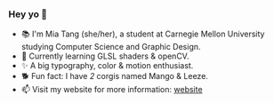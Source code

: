 ### Hey yo 👋

<!--
**miatang13/miatang13** is a ✨ _special_ ✨ repository because its `README.md` (this file) appears on your GitHub profile.

Here are some ideas to get you started:

- 🔭 I’m currently working on ...
- 🌱 I’m currently learning ...
- 👯 I’m looking to collaborate on ...
- 🤔 I’m looking for help with ...
- 💬 Ask me about ...
- 📫 How to reach me: ...
- 😄 Pronouns: ...
- ⚡ Fun fact: ...
-->

- 📚 I'm Mia Tang (she/her), a student at Carnegie Mellon University studying Computer Science and Graphic Design. 
- 🌱 Currently learning GLSL shaders & openCV.
- ✨ A big typography, color & motion enthusiast.
- 🐕 Fun fact: I have *2* corgis named Mango & Leeze. 
- 📫 Visit my website for more information: [website](https://mia-tang.com/)

